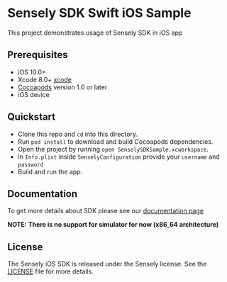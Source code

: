# Sensely SDK Swift iOS Sample

This project demonstrates usage of Sensely SDK in iOS app

## Prerequisites
- iOS 10.0+
- Xcode 8.0+ [xcode]
- [Cocoapods][cocoapods] version 1.0 or later
- iOS device


## Quickstart

- Clone this repo and `cd` into this directory.
- Run `pod install` to download and build Cocoapods dependencies.
- Open the project by running `open SenselySDKSample.xcworkspace`.
- In `Info.plist` inside `SenselyConfiguration` provide your `username` and `password` 
- Build and run the app.

## Documentation

  To get more details about SDK please see our [documentation page]

__NOTE: There is no support for simulator for now (x86_64 architecture)__

## License

The Sensely iOS SDK is released under the Sensely license. See the [LICENSE] file for more details.

[LICENSE]: https://github.com/Sensely/SDK-iOS/blob/master/LICENSE
[cocoapods]: https://cocoapods.org/
[xcode]: https://developer.apple.com/xcode/
[documentation page]: https://sensely.github.io/SDK-iOS/
